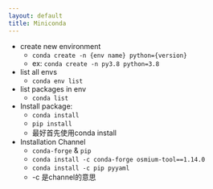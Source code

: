 ```yaml
---
layout: default
title: Miniconda
---
```

-  create new environment
    - `conda create -n {env name} python={version}`
    - ex: `conda create -n py3.8 python=3.8`
- list all envs
    - `conda env list`
- list packages in env
    - `conda list`
- Install package:
    - `conda install`
    - `pip install`
    - 最好首先使用conda install
- Installation Channel
    - `conda-forge` & `pip`
    - `conda install -c conda-forge osmium-tool==1.14.0`
    - `conda install -c pip pyyaml`
    - -c 是channel的意思
